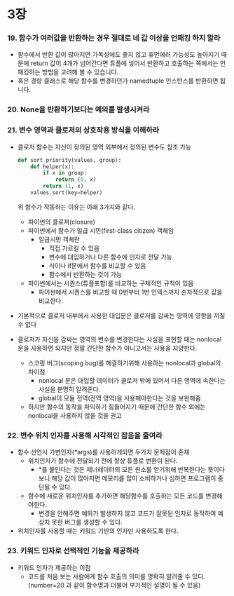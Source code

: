 # 3장

### 19. 함수가 여러값을 반환하는 경우 절대로 네 값 이상을 언패킹 하지 말라

- 함수에서 반환 값이 많아지면 가독성에도 좋지 않고 휴먼에러 가능성도 높아지기 때문에 return 값이 4개가 넘어간다면 튜플에 넣어서 반환하고 호출하는 쪽에서는 언패킹하는 방법을 고려해 볼 수 있습니다.
- 혹은 경량 클래스로 해당 함수를 변경하던가 namedtuple 인스턴스를 반환하면 됩니다.

### 20. None을 반환하기보다는 예외를 발생시켜라

### 21. 변수 영역과 클로저의 상호작용 방식을 이해하라

- 클로저 함수는 자신이 정의된 영역 외부에서 정의된 변수도 참조 가능
    
    ```python
    def sort_priority(values, group):
    	def helper(x):
    		if x in group:
    			return (0, x)
    		return (1, x)
    	values.sort(key=helper)
    ```
    
    위 함수가 작동하는 이유는 아래 3가지와 같다.
    
    - 파이썬의 클로져(closure)
    - 파이썬에서 함수가 일급 시민(first-class citizen) 객체임
        - 일급시민 객체란
            - 직접 가르킬 수 있음
            - 변수에 대입하거나 다른 함수에 인자로 전달 가능
            - 식이나 if문에서 함수를 비교할 수 있음
            - 함수에서 반환하는 것이 가능
    - 파이썬에서는 시퀀스(튜플포함)를 비교하는 구체적인 규칙이 있음
        - 파이썬에서 시퀀스를 비교할 때 0번부터 1번 인덱스까지 순차적으로 값을 비교한다.
- 기본적으로 클로저 내부에서 사용한 대입문은 클로저를 감싸는 영역에 영향을 끼칠 수 없다
- 클로저가 자신을 감싸는 영역의 변수를 변경한다는 사실을 표현할 때는 nonlocal 문을 사용하면 되지만 정말 간단한 함수가 아니고서는 사용을 지양한다.
    - 스코핑 버그(scoping bug)를 해결하기위해 사용하는 nonlocal과 global의 차이점
        - nonlocal 문은 대입할 데이터가 클로저 밖에 있어서 다른 영역에 속한다는 사실을 분명히 알려준다.
        - global이 모듈 전역(전역 영역)을 사용해야한다는 것을 보완해줌
    - 하지만 함수의 동작을 파익하기 힘들어지기 때문에 간단한 함수 외에는 nonlocal을 사용하지 않을 것을 권고

### 22. 변수 위치 인자를 사용해 시각적인 잡음을 줄여라

- 함수 선언시 가변인자(*args)를 사용하게되면 두가지 문제점이 존재
    - 위치인자가 함수에 전달되기 전에 항상 튜플로 변환이 된다.
        - *를 붙인다는 것은 제너레이터의 모든 원소를 얻기위해 반복한다는 뜻이다보니 해당 값이 많아지면 메모리를 많이 소비하거나 심하면 프로그램이 중단될 수 있다.
    - 함수에 새로운 위치인자를 추가하면 해당함수를 호출하는 모든 코드를 변경해야한다.
        - 변경을 안해주면 예외가 발생하지 않고 코드가 잘못된 인자로 동작하여 예상치 못한 버그를 생성할 수 있다.
- 위치인자를 사용할 때는 키워드 기반의 인자만 사용하도록 한다.

### 23. 키워드 인자로 선택적인 기능을 제공하라

- 키워드 인자가 제공하는 이점
    - 코드를 처음 보는 사람에게 함수 호출의 의미를 명확히 알려줄 수 있다.(number=20 과 같이 함수명과 더불어 부가적인 설명이 될 수 있음)

